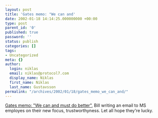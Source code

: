 ```yaml
---
layout: post
title: 'Gates memo: "We can and'
date: 2002-01-18 14:14:25.000000000 +00:00
type: post
parent_id: '0'
published: true
password: ''
status: publish
categories: []
tags:
- Uncategorized
meta: {}
author:
  login: niklas
  email: niklas@protocol7.com
  display_name: Niklas
  first_name: Niklas
  last_name: Gustavsson
permalink: "/archives/2002/01/18/gates_memo_we_can_and/"
---
```

[Gates memo: "We can and must do better"](http://news.com.com/2009-1001-817210.html?legacy=cnet), Bill writing an email to MS employes on their new focus, trustworthyness. Let all hope they're lucky.

